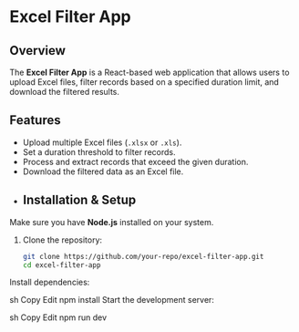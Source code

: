 # Excel Filter App

## Overview
The **Excel Filter App** is a React-based web application that allows users to upload Excel files, filter records based on a specified duration limit, and download the filtered results.

## Features
- Upload multiple Excel files (`.xlsx` or `.xls`).
- Set a duration threshold to filter records.
- Process and extract records that exceed the given duration.
- Download the filtered data as an Excel file.
- ## Installation & Setup
Make sure you have **Node.js** installed on your system.

1. Clone the repository:
   ```sh
   git clone https://github.com/your-repo/excel-filter-app.git
   cd excel-filter-app
Install dependencies:

sh
Copy
Edit
npm install
Start the development server:

sh
Copy
Edit
npm run dev
